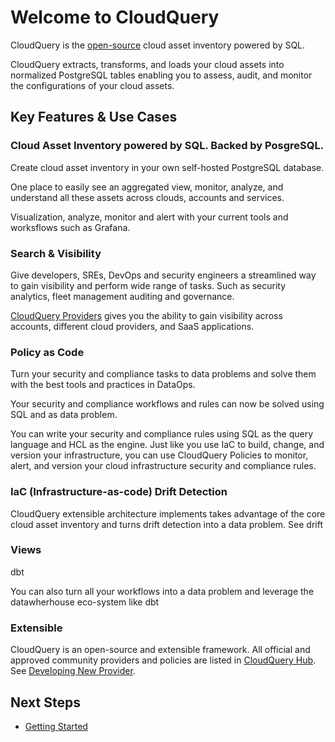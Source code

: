 # Welcome to CloudQuery

CloudQuery is the [open-source](https://github.com/cloudquery/cloudquery) cloud asset inventory powered by SQL.

CloudQuery extracts, transforms, and loads your cloud assets into normalized PostgreSQL tables enabling you to assess, audit, and monitor the configurations of your cloud assets.

## Key Features & Use Cases

### Cloud Asset Inventory powered by SQL. Backed by PosgreSQL.

Create cloud asset inventory in your own self-hosted PostgreSQL database.

One place to easily see an aggregated view, monitor, analyze, and understand all these assets across clouds, accounts and services.

Visualization, analyze, monitor and alert with your current tools and worksflows such as Grafana.

### Search & Visibility

Give developers, SREs, DevOps and security engineers a streamlined way to gain visibility and perform wide range of tasks. Such as security analytics, fleet management auditing and governance. 


[CloudQuery Providers](https://hub.cloudquery.io) gives you the ability to gain visibility across accounts, different cloud providers, and SaaS applications.

### Policy as Code

Turn your security and compliance tasks to data problems and solve them with the best tools and practices in DataOps.

Your security and compliance workflows and rules can now be solved using SQL and as data problem. 

You can write your security and compliance rules using SQL as the query language and HCL as the engine. Just like you use IaC to build, change, and version your infrastructure, you can use CloudQuery Policies to monitor, alert, and version your cloud infrastructure security and compliance rules.


### IaC (Infrastructure-as-code) Drift Detection

CloudQuery extensible architecture implements takes advantage of the core cloud asset inventory and turns drift detection into a data problem. See drift

### Views

dbt

You can also turn all your workflows into a data problem and leverage the datawherhouse eco-system like dbt

### Extensible

CloudQuery is an open-source and extensible framework. All official and approved community providers and policies are listed in [CloudQuery Hub](https://hub.cloudquery.io). See [Developing New Provider](./developers/developing-new-provider.md).


## Next Steps

* [Getting Started](./cli/getting-started.mdx)


